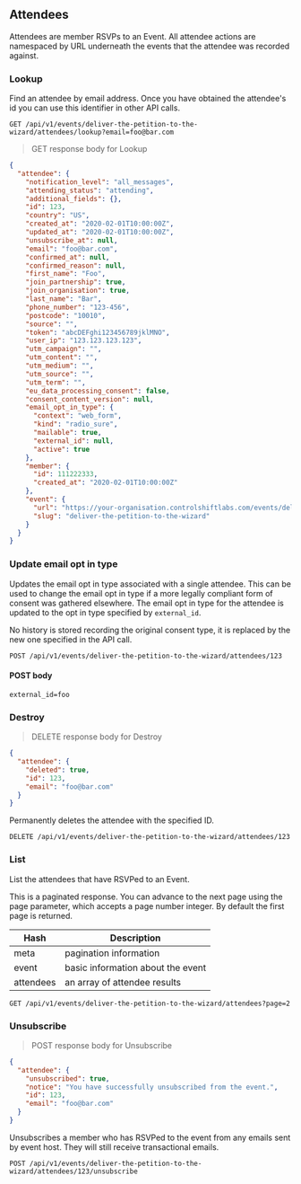 ## Attendees

Attendees are member RSVPs to an Event. All attendee actions are namespaced by URL underneath the events that the attendee was recorded against.

### Lookup

Find an attendee by email address. Once you have obtained the attendee's id you can use this identifier in other API calls.

`GET /api/v1/events/deliver-the-petition-to-the-wizard/attendees/lookup?email=foo@bar.com`

> GET response body for Lookup

```json
{
  "attendee": {
    "notification_level": "all_messages",
    "attending_status": "attending",
    "additional_fields": {},
    "id": 123,
    "country": "US",
    "created_at": "2020-02-01T10:00:00Z",
    "updated_at": "2020-02-01T10:00:00Z",
    "unsubscribe_at": null,
    "email": "foo@bar.com",
    "confirmed_at": null,
    "confirmed_reason": null,
    "first_name": "Foo",
    "join_partnership": true,
    "join_organisation": true,
    "last_name": "Bar",
    "phone_number": "123-456",
    "postcode": "10010",
    "source": "",
    "token": "abcDEFghi123456789jklMNO",
    "user_ip": "123.123.123.123",
    "utm_campaign": "",
    "utm_content": "",
    "utm_medium": "",
    "utm_source": "",
    "utm_term": "",
    "eu_data_processing_consent": false,
    "consent_content_version": null,
    "email_opt_in_type": {
      "context": "web_form",
      "kind": "radio_sure",
      "mailable": true,
      "external_id": null,
      "active": true
    },
    "member": {
      "id": 111222333,
      "created_at": "2020-02-01T10:00:00Z"
    },
    "event": {
      "url": "https://your-organisation.controlshiftlabs.com/events/deliver-the-petition-to-the-wizard",
      "slug": "deliver-the-petition-to-the-wizard"
    }
  }
}
```

### Update email opt in type

Updates the email opt in type associated with a single attendee. This can be used to change the email opt in type
if a more legally compliant form of consent was gathered elsewhere. The email opt in type for the attendee is updated
to the opt in type specified by `external_id`.

No history is stored recording the original consent type, it is replaced by the new one specified in the API call.

`POST /api/v1/events/deliver-the-petition-to-the-wizard/attendees/123`

#### POST body

`external_id=foo`

### Destroy

> DELETE response body for Destroy

```json
{
  "attendee": {
    "deleted": true,
    "id": 123,
    "email": "foo@bar.com"
  }
}
```

Permanently deletes the attendee with the specified ID.

`DELETE /api/v1/events/deliver-the-petition-to-the-wizard/attendees/123`

### List

List the attendees that have RSVPed to an Event.

This is a paginated response. You can advance to the next page using the page parameter, which accepts a page number integer.
By default the first page is returned.

Hash        | Description
----------- | -----------
meta        | pagination information
event       | basic information about the event
attendees   | an array of attendee results

`GET /api/v1/events/deliver-the-petition-to-the-wizard/attendees?page=2`

### Unsubscribe

> POST response body for Unsubscribe

```json
{
  "attendee": {
    "unsubscribed": true,
    "notice": "You have successfully unsubscribed from the event.",
    "id": 123,
    "email": "foo@bar.com"
  }
}
```

Unsubscribes a member who has RSVPed to the event from any emails sent by event host. They will still receive transactional emails.

`POST /api/v1/events/deliver-the-petition-to-the-wizard/attendees/123/unsubscribe`
